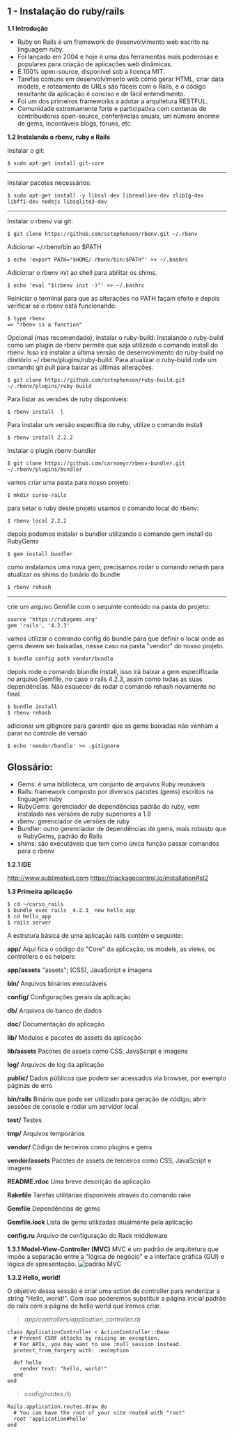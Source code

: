 
1 - Instalação do ruby/rails
----------------------------
**1.1 Introdução**

 - Ruby on Rails é um framework de desenvolvimento web escrito na linguagem ruby. 
 - Foi lançado em 2004 e hoje é uma das ferramentas mais poderosas e populares para criação de aplicações web dinâmicas.
 - É 100% open-source, disponível sob a licença MIT.
 - Tarefas comuns em desenvolvimento web como gerar HTML, criar data models, e roteamento de URLs são fáceis com o Rails, e o código resultante da aplicação é conciso e de fácil entendimento.
 - Foi um dos primeiros frameworks a adotar a arquitetura RESTFUL.
 - Comunidade extremamente forte e participativa com centenas de contribuidores open-source, conferências anuais, um número enorme de gems, incontáveis blogs, fóruns, etc.
 
**1.2 Instalando o rbenv, ruby e Rails**

Instalar o git:

    $ sudo apt-get install git-core

----------

Instalar pacotes necessários:

    $ sudo apt-get install -y libssl-dev libreadline-dev zlib1g-dev libffi-dev nodejs libsqlite3-dev

----------


Instalar o rbenv via git:

    $ git clone https://github.com/sstephenson/rbenv.git ~/.rbenv

Adicionar ~/.rbenv/bin ao $PATH

    $ echo 'export PATH="$HOME/.rbenv/bin:$PATH"' >> ~/.bashrc

Adicionar o rbenv init ao shell para abilitar os shims.

    $ echo 'eval "$(rbenv init -)"' >> ~/.bashrc

Reiniciar o terminal para que as alterações no PATH façam efeito e depois verificar se o rbenv está funcionando:

    $ type rbenv
    => "rbenv is a function"

Opcional (mas recomendado), instalar o ruby-build: Instalando o ruby-build como um plugin do rbenv permite que seja utilizado o comando install do rbenv. Isso irá instalar a última versão de desenvovimento do ruby-build no diretório ~/.rbenv/plugins/ruby-build. Para atualizar o ruby-build rode um comando git pull para baixar as últimas alterações.

    $ git clone https://github.com/sstephenson/ruby-build.git ~/.rbenv/plugins/ruby-build

Para listar as versões de ruby disponíveis:

    $ rbenv install -l

Para instalar um versão específica do ruby, utilize o comando install

    $ rbenv install 2.2.2

Instalar o plugin rbenv-bundler

    $ git clone https://github.com/carsomyr/rbenv-bundler.git ~/.rbenv/plugins/bundler

vamos criar uma pasta para nosso projeto:

    $ mkdir curso-rails

para setar o ruby deste projeto usamos o comando local do rbenv:

    $ rbenv local 2.2.2

depois podemos instalar o bundler utilizando o comando gem install do RubyGems 

    $ gem install bundler
 
como instalamos uma nova gem, precisamos rodar o comando rehash para atualizar os shims do binário do bundle

    $ rbenv rehash

----------

crie um arquivo Gemfile com o sequinte conteúdo na pasta do projeto:

    source "https://rubygems.org"
    gem 'rails', '4.2.3'

vamos utilizar o comando config do bundle para que definir o local onde as gems devem ser baixadas, nesse caso na pasta "vendor" do nosso projeto. 

    $ bundle config path vendor/bundle

depois rode o comando blundle install, isso irá baixar a gem especificada no arquivo Gemfile, no caso o rails 4.2.3, assim como todas as suas dependências. Não esquecer de rodar o comando rehash novamente no final.

    $ bundle install
    $ rbenv rehash

adicionar um gitignore para garantir que as gems baixadas não venham a parar no controle de versão

    $ echo 'vendor/bundle' >> .gitignore

Glossário:
----------

- Gems: é uma biblioteca, um conjunto de arquivos Ruby reusáveis
- Rails: framework composto por diversos pacotes (gems) escritos na linguagem ruby
- RubyGems: gerenciador de dependências padrão do ruby, vem instalado nas versões de ruby superiores a 1.9
- rbenv: gerenciador de versões de ruby
- Bundler: outro gerenciador de dependências de gems, mais robusto que o RubyGems, padrão do Rails
- shims: são executáveis que tem como única função passar comandos para o rbenv

**1.2.1 IDE**

http://www.sublimetext.com
https://packagecontrol.io/installation#st2

**1.3 Primeira aplicação**

    $ cd ~/curso_rails
    $ bundle exec rails _4.2.3_ new hello_app
    $ cd hello_app
    $ rails server

A estrutura básica de uma aplicação rails contém o seguinte:
   
**app/** Aqui fica o código do "Core" da aplicação, os models, as views,  os controllers e os helpers

**app/assets**	"assets"; (CSS), JavaScript e imagens

**bin/**	Arquivos binários executáveis

**config/**	Configurações gerais da aplicação

**db/** Arquivos do banco de dados

**doc/**	Documentação da aplicação

**lib/**	Módulos e pacotes de assets da aplicação

**lib/assets**	Pacotes de assets como CSS, JavaScript e imagens

**log/**	Arquivos de log da aplicação

**public/**	Dados públicos que podem ser acessados via browser, por exemplo páginas de erro

**bin/rails**	Binário que pode ser utilizado para geração de código, abrir sessões de console e rodar um servidor local

**test/**	Testes

**tmp/**	Arquivos temporários

**vendor/**	Código de terceiros como plugins e gems

**vendor/assets**	Pacotes de assets de terceiros como CSS, JavaScript e imagens

**README.rdoc**	Uma breve descrição da aplicação

**Rakefile**	Tarefas utilitárias disponíveis através do comando rake

**Gemfile**	Dependências de gems

**Gemfile.lock**	Lista de gems utilizadas atualmente pela aplicação

**config.ru**	Arquivo de configuração do Rack middleware

**1.3.1 Model-View-Controller (MVC)**
MVC é um padrão de arquitetura que impõe a separação entre a "lógica de negócio" e a interface gráfica (GUI) e lógica de apresentação. 
![padrão MVC](https://softcover.s3.amazonaws.com/636/ruby_on_rails_tutorial_3rd_edition/images/figures/mvc_schematic.png)

**1.3.2 Hello, world!**

O objetivo dessa sessão é criar uma action de controller para renderizar a string "Hello, world!". Com isso poderemos substituir a página inicial padrão do rails com a página de hello world que iremos criar.

> *app/controllers/application_controller.rb*

    class ApplicationController < ActionController::Base
      # Prevent CSRF attacks by raising an exception.
      # For APIs, you may want to use :null_session instead.
      protect_from_forgery with: :exception
    
      def hello
        render text: "hello, world!"
      end
    end
  


> config/routes.rb


    Rails.application.routes.draw do
      # You can have the root of your site routed with "root"
      root 'application#hello'
    end





